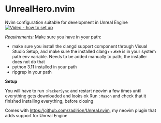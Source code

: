 # UnrealHero.nvim

Nvim configuration suitable for development in Unreal Engine
[![Video - how to set up](https://img.youtube.com/vi/dlR_ryaQkRM/0.jpg)](https://www.youtube.com/watch?v=dlR_ryaQkRM)



*Requirements:*
Make sure you have in your path:
- make sure you install the clangd support component through Visual Studio Setup, and make sure the installed clang++.exe is in your system path env variable. Needs to be added manually to path, the installer does not do that
- python 3.11 installed in your path
- ripgrep in your path

**Setup**

You will have to run `:PackerSync` and restart neovim a few times until everything gets downloaded and looks ok
Run `:Mason` and check that it finished installing everything, before closing

Comes with https://github.com/zadirion/Unreal.nvim, my neovim plugin that adds support for Unreal Engine
